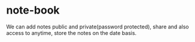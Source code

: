 # note-book
We can add notes public and private(password protected), share and also access to anytime, store the notes on the date basis.
